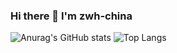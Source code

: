### Hi there 👋 I'm zwh-china


![Anurag's GitHub stats](https://github-readme-stats.vercel.app/api?username=zwh-china&show_icons=true&count_private=true&theme=swift&include_all_commits=true)
![Top Langs](https://github-readme-stats.vercel.app/api/top-langs/?username=zwh-china&layout=compact&theme=swift&exclude_repo=zwh-china.github.io,cdn)
